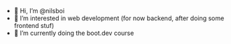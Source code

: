 - 👋 Hi, I’m @nilsboi
- 👀 I’m interested in web development (for now backend, after doing some frontend stuf)
- 🌱 I’m currently doing the boot.dev course


<!---
nilsboi/nilsboi is a ✨ special ✨ repository because its `README.md` (this file) appears on your GitHub profile.
You can click the Preview link to take a look at your changes.
--->
